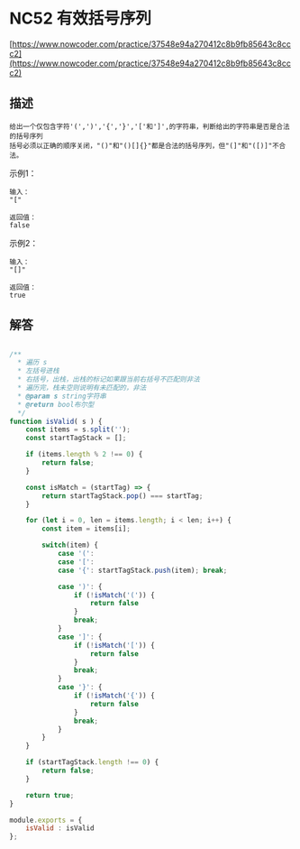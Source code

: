 # NC52 有效括号序列

[https://www.nowcoder.com/practice/37548e94a270412c8b9fb85643c8ccc2](https://www.nowcoder.com/practice/37548e94a270412c8b9fb85643c8ccc2)

## 描述

```text
给出一个仅包含字符'(',')','{','}','['和']',的字符串，判断给出的字符串是否是合法的括号序列
括号必须以正确的顺序关闭，"()"和"()[]{}"都是合法的括号序列，但"(]"和"([)]"不合法。
```

示例1：

```text
输入：
"["

返回值：
false
```

示例2：

```text
输入：
"[]"

返回值：
true
```

## 解答

```javascript

/**
  * 遍历 s
  * 左括号进栈
  * 右括号，出栈，出栈的标记如果跟当前右括号不匹配则非法
  * 遍历完，栈未空则说明有未匹配的，非法
  * @param s string字符串 
  * @return bool布尔型
  */
function isValid( s ) {
    const items = s.split('');
    const startTagStack = [];

    if (items.length % 2 !== 0) {
        return false;
    }

    const isMatch = (startTag) => {
        return startTagStack.pop() === startTag;
    }

    for (let i = 0, len = items.length; i < len; i++) {
        const item = items[i];

        switch(item) {
            case '(':
            case '[':
            case '{': startTagStack.push(item); break;

            case ')': {
                if (!isMatch('(')) {
                    return false
                } 
                break;
            }
            case ']': {
                if (!isMatch('[')) {
                    return false
                } 
                break;
            }
            case '}': {
                if (!isMatch('{')) {
                    return false
                } 
                break;
            }
        }
    }

    if (startTagStack.length !== 0) {
        return false;
    }

    return true;
}

module.exports = {
    isValid : isValid
};
```